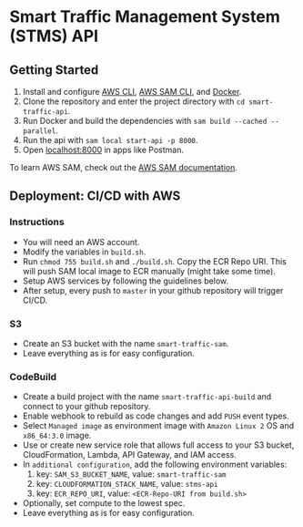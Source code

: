 # Smart Traffic Management System (STMS) API

## Getting Started

1. Install and configure [AWS CLI](https://docs.aws.amazon.com/cli/latest/userguide/cli-chap-install.html), [AWS SAM CLI](https://docs.aws.amazon.com/serverless-application-model/latest/developerguide/serverless-sam-cli-install.html), and [Docker](https://docs.docker.com/get-docker/).
2. Clone the repository and enter the project directory with `cd smart-traffic-api`.
3. Run Docker and build the dependencies with `sam build --cached --parallel`.
4. Run the api with `sam local start-api -p 8000`.
5. Open [localhost:8000](http://localhost:8000) in apps like Postman.

To learn AWS SAM, check out the [AWS SAM documentation](https://docs.aws.amazon.com/serverless-application-model/latest/developerguide/what-is-sam.html).

## Deployment: CI/CD with AWS

### Instructions
- You will need an AWS account.
- Modify the variables in `build.sh`.
- Run `chmod 755 build.sh` and `./build.sh`. Copy the ECR Repo URI. This will push SAM local image to ECR manually (might take some time).
- Setup AWS services by following the guidelines below.
- After setup, every push to `master` in your github repository will trigger CI/CD.

### S3
- Create an S3 bucket with the name `smart-traffic-sam`.
- Leave everything as is for easy configuration.

### CodeBuild
- Create a build project with the name `smart-traffic-api-build` and connect to your github repository.
- Enable webhook to rebuild as code changes and add `PUSH` event types.
- Select `Managed image` as environment image with `Amazon Linux 2` OS and `x86_64:3.0` image.
- Use or create new service role that allows full access to your S3 bucket, CloudFormation, Lambda, API Gateway, and IAM access.
- In `additional configuration`, add the following environment variables:
    1. key: `SAM_S3_BUCKET_NAME`, value: `smart-traffic-sam`
    2. key: `CLOUDFORMATION_STACK_NAME`, value: `stms-api`
    3. key: `ECR_REPO_URI`, value: `<ECR-Repo-URI from build.sh>`
- Optionally, set compute to the lowest spec.
- Leave everything as is for easy configuration.
